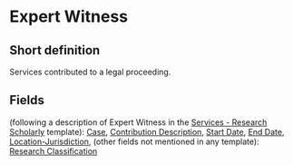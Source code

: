 # Expert Witness
## Short definition
Services contributed to a legal proceeding.
## Fields
(following a description of Expert Witness in the [Services - Research Scholarly](../Templates/Services%20-%20Research%20Scholarly.md) template):
[Case](../Object-Fields/Expert%20Witness/Case.md),
[Contribution Description](../Object-Fields/Expert%20Witness/Contribution%20Description.md),
[Start Date](../Object-Fields/Expert%20Witness/Start%20Date.md),
[End Date](../Object-Fields/Expert%20Witness/End%20Date.md),
[Location-Jurisdiction](../Object-Fields/Expert%20Witness/Location-Jurisdiction.md),
(other fields not mentioned in any template):
[Research Classification](../Object-Fields/Expert%20Witness/Research%20Classification.md)
